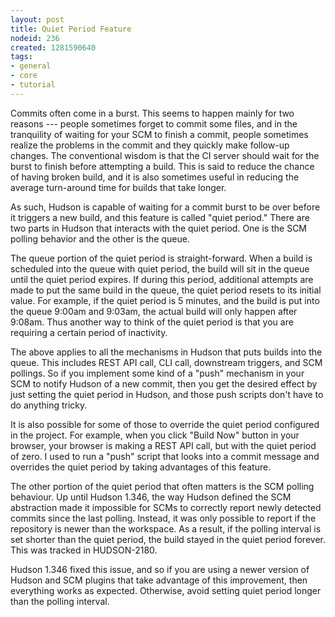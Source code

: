 ```yaml
---
layout: post
title: Quiet Period Feature
nodeid: 236
created: 1281590640
tags:
- general
- core
- tutorial
---
```

Commits often come in a burst. This seems to happen mainly for two reasons --- people sometimes forget to commit some files, and in the tranquility of waiting for your SCM to finish a commit, people sometimes realize the problems in the commit and they quickly make follow-up changes. The conventional wisdom is that the CI server should wait for the burst to finish before attempting a build. This is said to reduce the chance of having broken build, and it is also sometimes useful in reducing the average turn-around time for builds that take longer.

As such, Hudson is capable of waiting for a commit burst to be over before it triggers a new build, and this feature is called "quiet period." There are two parts in Hudson that interacts with the quiet period. One is the SCM polling behavior and the other is the queue.

The queue portion of the quiet period is straight-forward. When a build is scheduled into the queue with quiet period, the build will sit in the queue until the quiet period expires. If during this period, additional attempts are made to put the same build in the queue, the quiet period resets to its initial value. For example, if the quiet period is 5 minutes, and the build is put into the queue 9:00am and 9:03am, the actual build will only happen after 9:08am. Thus another way to think of the quiet period is that you are requiring a certain period of inactivity.

The above applies to all the mechanisms in Hudson that puts builds into the queue. This includes REST API call, CLI call, downstream triggers, and SCM pollings. So if you implement some kind of a "push" mechanism in your SCM to notify Hudson of a new commit, then you get the desired effect by just setting the quiet period in Hudson, and those push scripts don't have to do anything tricky.

It is also possible for some of those to override the quiet period configured in the project. For example, when you click "Build Now" button in your browser, your browser is making a REST API call, but with the quiet period of zero. I used to run a "push" script that looks into a commit message and overrides the quiet period by taking advantages of this feature.


The other portion of the quiet period that often matters is the SCM polling behaviour. Up until Hudson 1.346, the way Hudson defined the SCM abstraction made it impossible for SCMs to correctly report newly detected commits since the last polling. Instead, it was only possible to report if the repository is newer than the workspace. As a result, if the polling interval is set shorter than the quiet period, the build stayed in the quiet period forever. This was tracked in HUDSON-2180.

Hudson 1.346 fixed this issue, and so if you are using a newer version of Hudson and SCM plugins that take advantage of this improvement, then everything works as expected. Otherwise, avoid setting quiet period longer than the polling interval.
